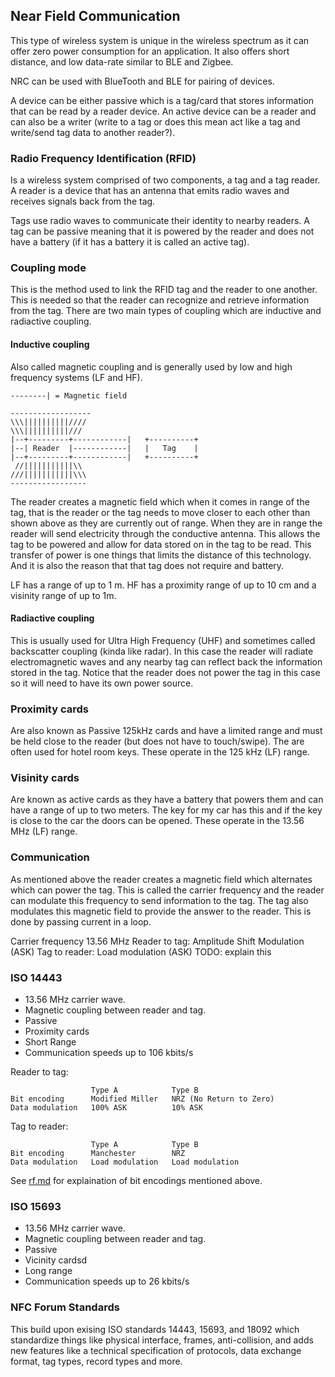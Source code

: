 ## Near Field Communication
This type of wireless system is unique in the wireless spectrum as it can
offer zero power consumption for an application. It also offers short distance,
and low data-rate similar to BLE and Zigbee.

NRC can be used with BlueTooth and BLE for pairing of devices.

A device can be either passive which is a tag/card that stores information that
can be read by a reader device. An active device can be a reader and can also
be a writer (write to a tag or does this mean act like a tag and write/send
tag data to another reader?).

### Radio Frequency Identification (RFID)
Is a wireless system comprised of two components, a tag and a tag reader.
A reader is a device that has an antenna that emits radio waves and receives
signals back from the tag.

Tags use radio waves to communicate their identity to nearby readers. A tag
can be passive meaning that it is powered by the reader and does not have a
battery (if it has a battery it is called an active tag). 

### Coupling mode
This is the method used to link the RFID tag and the reader to one another. This
is needed so that the reader can recognize and retrieve information from the
tag.
There are two main types of coupling which are inductive and radiactive
coupling.

#### Inductive coupling
Also called magnetic coupling and is generally used by low and high frequency
systems (LF and HF).
```
--------| = Magnetic field

------------------
\\\||||||||||////
\\\||||||||||///       
|--+---------+------------|   +----------+
|--| Reader  |------------|   |   Tag    |
|--+---------+------------|   +----------+
 //|||||||||||\\
///|||||||||||\\\
-----------------
```
The reader creates a magnetic field which when it comes in range of the tag,
that is the reader or the tag needs to move closer to each other than shown
above as they are currently out of range. When they are in range the reader will
send electricity through the conductive antenna. This allows the tag to be
powered and allow for data stored on in the tag to be read.
This transfer of power is one things that limits the distance of this
technology. And it is also the reason that that tag does not require and
battery.

LF has a range of up to 1 m. HF has a proximity range of up to 10 cm and a
visinity range of up to 1m.

#### Radiactive coupling
This is usually used for Ultra High Frequency (UHF) and sometimes called
backscatter coupling (kinda like radar).
In this case the reader will radiate electromagnetic waves and any nearby tag
can reflect back the information stored in the tag. Notice that the reader does
not power the tag in this case so it will need to have its own power source.


### Proximity cards
Are also known as Passive 125kHz cards and have a limited range and must be held
close to the reader (but does not have to touch/swipe). The are often used for
hotel room keys.
These operate in the 125 kHz (LF) range.

### Visinity cards
Are known as active cards as they have a battery that powers them and can have
a range of up to two meters. The key for my car has this and if the key is
close to the car the doors can be opened.
These operate in the 13.56 MHz (LF) range.

### Communication
As mentioned above the reader creates a magnetic field which alternates which
can power the tag. This is called the carrier frequency and the reader can
modulate this frequency to send information to the tag. The tag also modulates
this magnetic field to provide the answer to the reader.
This is done by passing current in a loop.


Carrier frequency 13.56 MHz
Reader to tag: Amplitude Shift Modulation (ASK)
Tag to reader: Load modulation (ASK) TODO: explain this

### ISO 14443
* 13.56 MHz carrier wave.
* Magnetic coupling between reader and tag.
* Passive 
* Proximity cards
* Short Range
* Communication speeds up to 106 kbits/s

Reader to tag:
```
                  Type A            Type B
Bit encoding      Modified Miller   NRZ (No Return to Zero)
Data modulation   100% ASK          10% ASK
```

Tag to reader:
```
                  Type A            Type B
Bit encoding      Manchester        NRZ
Data modulation   Load modulation   Load modulation
```
See [rf.md](./rf.md) for explaination of bit encodings mentioned above.

### ISO 15693
* 13.56 MHz carrier wave.
* Magnetic coupling between reader and tag.
* Passive 
* Vicinity cardsd
* Long range
* Communication speeds up to 26 kbits/s

### NFC Forum Standards
This build upon exising ISO standards 14443, 15693, and 18092 which standardize
things like physical interface, frames, anti-collision, and adds new features
like a technical specification of protocols, data exchange format, tag types,
record types and more.


